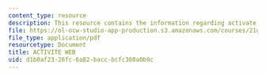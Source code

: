 ```yaml
---
content_type: resource
description: This resource contains the information regarding activate web.
file: https://ol-ocw-studio-app-production.s3.amazonaws.com/courses/21g-302-french-ii-fall-2004/d1b0af2326fc6a82baccbcfc360a0b9c_MIT21G_302_F04_web_J.pdf
file_type: application/pdf
resourcetype: Document
title: ACTIVITE WEB
uid: d1b0af23-26fc-6a82-bacc-bcfc360a0b9c
---
```

